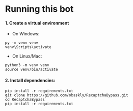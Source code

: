 # Running this bot

#### 1. Create a virtual environment

- On Windows:

```
py -m venv venv
venv\Scripts\activate
```

- On Linux/Mac:

```
python3 -m venv venv
source venv/bin/activate
```

#### 2. Install dependencies:

```
pip install -r requirements.txt
git clone https://github.com/obaskly/RecaptchaBypass.git
cd RecaptchaBypass
pip install -r requirements.txt
```

